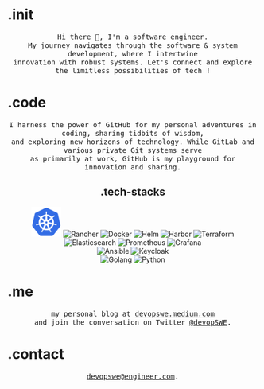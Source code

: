 # .init
<p align="center">
  <samp>
    Hi there 👋, I'm a software engineer. <br>
    My journey navigates through the software & system development, where I intertwine <br> 
    innovation with robust systems. Let's connect 
    and explore the limitless possibilities of tech !
  </samp>
</p>


# .code
<p align="center">
  <samp>
    I harness the power of GitHub for my personal adventures in coding, sharing tidbits of wisdom, <br>
    and exploring new horizons of technology. While GitLab and various private Git systems serve <br>
    as primarily at work, GitHub is my playground for innovation and sharing.
  </samp>
</p>


<h2 align="center">.tech-stacks</h2>
<p align="center">
  <!-- Kubernetes -->
  <img src="https://raw.githubusercontent.com/kubernetes/kubernetes/63eb5028ba613003f044f0391912be356e0f1b97/logo/logo_with_border.svg" alt="Kubernetes" width="60" height="60"/>
  <!-- Rancher -->
  <img src="https://www.rancher.com/assets/img/logos/rancher-logo-cow-blue.svg" alt="Rancher" width="60" height="60"/>
  <!-- Docker -->
  <img src="https://www.svgrepo.com/show/349342/docker.svg" alt="Docker" height="60"/>
  <!-- Helm -->
  <img src="https://www.vectorlogo.zone/logos/helmsh/helmsh-icon.svg" alt="Helm" height="60"/>
  <!-- Harbor -->
  <img src="https://www.vectorlogo.zone/logos/goharborio/goharborio-ar21.svg" alt="Harbor" height="60"/>
  <!-- Terraform -->
  <img src="https://www.vectorlogo.zone/logos/terraformio/terraformio-ar21.svg" alt="Terraform" height="60"/>
  <br>
  <!-- ELK -->
  <img src="https://www.vectorlogo.zone/logos/elastic/elastic-icon.svg" alt="Elasticsearch" width="60" height="60"/>
  <!-- Prometheus -->
  <img src="https://www.vectorlogo.zone/logos/prometheusio/prometheusio-ar21.svg" alt="Prometheus" height="60"/>
  <!-- Grafana -->
  <img src="https://www.vectorlogo.zone/logos/grafana/grafana-ar21.svg" alt="Grafana" height="60"/>
  <br>
  <!-- Ansible -->
  <img src="https://www.vectorlogo.zone/logos/ansible/ansible-ar21.svg" alt="Ansible" height="75"/>
  <!-- Keycloak -->
  <img src="https://www.keycloak.org/resources/images/logo.svg" alt="Keycloak" width="120" height="75"/>
  <br>
  <!-- Golang -->
  <img src="https://go.dev/blog/go-brand/Go-Logo/SVG/Go-Logo_LightBlue.svg" alt="Golang" width="90" height="75"/>
  <!-- Python -->
  <img src="https://www.svgrepo.com/show/452091/python.svg" alt="Python" height="60"/>
</p>

# .me
<p align="center">
  <samp>
    my personal blog at 
    <a href="https://devopswe.medium.com/" target="_blank">devopswe.medium.com</a> <br>
    and join the conversation on Twitter <a href="https://twitter.com/devopSWE" target="_blank">@devopSWE</a>.
  </samp>
</p>

# .contact
<p align="center">
  <samp>
    <a href="mailto:devopswe@engineer.com">devopswe@engineer.com</a>.
  </samp>
</p>
